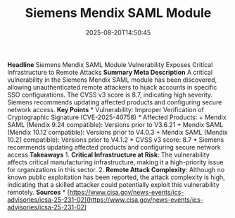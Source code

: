 ﻿---
title: "Siemens Mendix SAML Module"
date: "2025-08-20T14:50:45"
category: "Markets"
summary: ""
slug: "siemens mendix saml module"
source_urls:
  - "https://www.cisa.gov/news-events/ics-advisories/icsa-25-231-02"
seo:
  title: "Siemens Mendix SAML Module | Hash n Hedge"
  description: ""
  keywords: ["news", "markets", "brief"]
---
**Headline** Siemens Mendix SAML Module Vulnerability Exposes Critical Infrastructure to Remote Attacks  **Summary Meta Description** A critical vulnerability in the Siemens Mendix SAML module has been discovered, allowing unauthenticated remote attackers to hijack accounts in specific SSO configurations. The CVSS v3 score is 8.7, indicating high severity. Siemens recommends updating affected products and configuring secure network access.  **Key Points**  * Vulnerability: Improper Verification of Cryptographic Signature (CVE-2025-40758) * Affected Products: 	+ Mendix SAML (Mendix 9.24 compatible): Versions prior to V3.6.21 	+ Mendix SAML (Mendix 10.12 compatible): Versions prior to V4.0.3 	+ Mendix SAML (Mendix 10.21 compatible): Versions prior to V4.1.2 * CVSS v3 score: 8.7 * Siemens recommends updating affected products and configuring secure network access  **Takeaways**  1. **Critical Infrastructure at Risk**: The vulnerability affects critical manufacturing infrastructure, making it a high-priority issue for organizations in this sector. 2. **Remote Attack Complexity**: Although no known public exploitation has been reported, the attack complexity is high, indicating that a skilled attacker could potentially exploit this vulnerability remotely.  **Sources**  * [https://www.cisa.gov/news-events/ics-advisories/icsa-25-231-02](https://www.cisa.gov/news-events/ics-advisories/icsa-25-231-02) 
